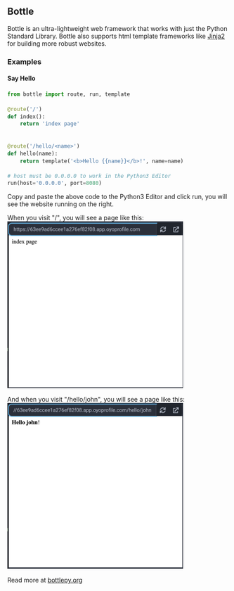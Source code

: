 ## Bottle

Bottle is an ultra-lightweight web framework that works with just the Python Standard Library. Bottle also supports html template frameworks like <a href="/extralibs/jinja2/">Jinja2</a> for building more robust websites.

### Examples

#### Say Hello

```python
from bottle import route, run, template

@route('/')
def index():
    return 'index page'


@route('/hello/<name>')
def hello(name):
    return template('<b>Hello {{name}}</b>!', name=name)

# host must be 0.0.0.0 to work in the Python3 Editor
run(host='0.0.0.0', port=8080)
```

Copy and paste the above code to the Python3 Editor and click run, you will see the website running on the right.

When you visit "/", you will see a page like this:
<img src="../../assets/img/bottle-hello-index.png" width="400px">

And when you visit "/hello/john", you will see a page like this:
<img src="../../assets/img/bottle-hello-john.png" width="400px">

Read more at <a href="https://bottlepy.org/docs/dev/">bottlepy.org</a>

